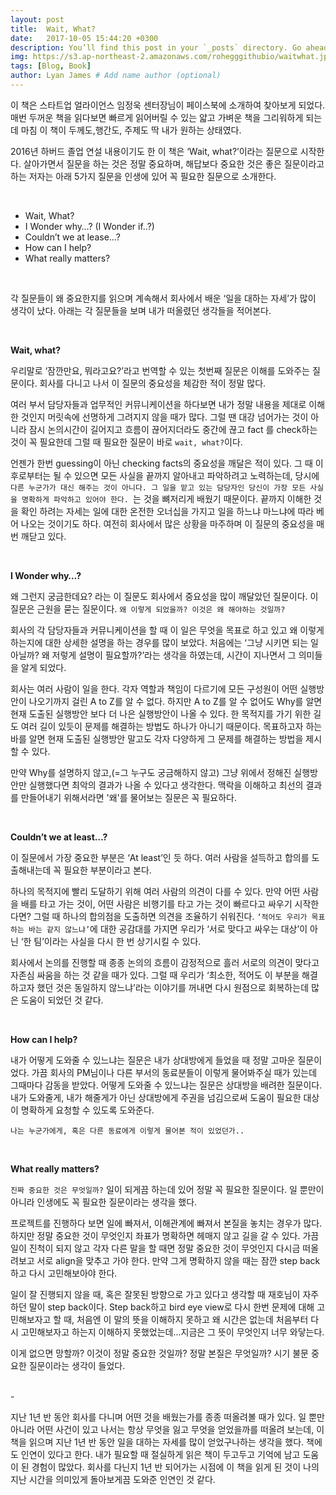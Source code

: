 ```yaml
---
layout: post
title:  Wait, What?
date:   2017-10-05 15:44:20 +0300
description: You’ll find this post in your `_posts` directory. Go ahead and edit it and re-build the site to see your changes. # Add post description (optional)
img: https://s3.ap-northeast-2.amazonaws.com/rohegggithubio/waitwhat.jpg # Add image post (optional)
tags: [Blog, Book]
author: Lyan James # Add name author (optional)
---
```


이 책은 스타트업 얼라이언스 임정욱 센터장님이 페이스북에 소개하여 찾아보게 되었다. 매번 두꺼운 책을 읽다보면 빠르게 읽어버릴 수 있는 얇고 가벼운 책을 그리워하게 되는데 마침 이 책이 두께도,행간도, 주제도 딱 내가 원하는 상태였다.2016년 하버드 졸업 연설 내용이기도 한 이 책은 ‘Wait, what?’이라는 질문으로 시작한다. 살아가면서 질문을 하는 것은 정말 중요하며, 해답보다 중요한 것은 좋은 질문이라고 하는 저자는 아래 5가지 질문을 인생에 있어 꼭 필요한 질문으로 소개한다.

<br>
- Wait, What?- I Wonder why…? (I Wonder if..?)- Couldn’t we at lease…?- How can I help?- What really matters?

<br>
각 질문들이 왜 중요한지를 읽으며 계속해서 회사에서 배운 ‘일을 대하는 자세’가 많이 생각이 났다. 아래는 각 질문들을 보며 내가 떠올렸던 생각들을 적어본다.

<br>
**Wait, what?**우리말로 ‘잠깐만요, 뭐라고요?’라고 번역할 수 있는 첫번째 질문은 이해를 도와주는 질문이다. 회사를 다니고 나서 이 질문의 중요성을 체감한 적이 정말 많다.

여러 부서 담당자들과 업무적인 커뮤니케이션을 하다보면 내가 정말 내용을 제대로 이해한 것인지 머릿속에 선명하게 그려지지 않을 때가 많다. 그럴 땐 대강 넘어가는 것이 아니라 잠시 논의시간이 길어지고 흐름이 끊어지더라도 중간에 끊고 fact 를 check하는 것이 꼭 필요한데 그럴 때 필요한 질문이 바로 ``wait, what?``이다.언젠가 한번 guessing이 아닌 checking facts의 중요성을 깨달은 적이 있다. 그 때 이후로부터는 될 수 있으면 모든 사실을 끝까지 알아내고 파악하려고 노력하는데, 당시에 ``다른 누군가가 대신 해주는 것이 아니다. 그 일을 맡고 있는 담당자인 당신이 가장 모든 사실을 명확하게 파악하고 있어야 한다. ``는 것을 뼈저리게 배웠기 때문이다. 끝까지 이해한 것을 확인 하려는 자세는 일에 대한 온전한 오너십을 가지고 일을 하느냐 마느냐에 따라 베어 나오는 것이기도 하다. 여전히 회사에서 많은 상황을 마주하며 이 질문의 중요성을 매번 깨닫고 있다.

<br>**I Wonder why…?**왜 그런지 궁금한데요? 라는 이 질문도 회사에서 중요성을 많이 깨달았던 질문이다. 이 질문은 근원을 묻는 질문이다. ``왜 이렇게 되었을까? 이것은 왜 해야하는 것일까?``회사의 각 담당자들과 커뮤니케이션을 할 때 이 일은 무엇을 목표로 하고 있고 왜 이렇게 하는지에 대한 상세한 설명을 하는 경우를 많이 보았다. 처음에는 ‘그냥 시키면 되는 일 아닐까? 왜 저렇게 설명이 필요할까?’라는 생각을 하였는데, 시간이 지나면서 그 의미들을 알게 되었다.회사는 여러 사람이 일을 한다. 각자 역할과 책임이 다르기에 모든 구성원이 어떤 실행방안이 나오기까지 걸린 A to Z를 알 수 없다. 하지만 A to Z를 알 수 없어도 Why를 알면 현재 도출된 실행방안 보다 더 나은 실행방안이 나올 수 있다. 한 목적지를 가기 위한 길도 여러 길이 있듯이 문제를 해결하는 방법도 하나가 아니기 때문이다. 목표하고자 하는 바를 알면 현재 도출된 실행방안 말고도 각자 다양하게 그 문제를 해결하는 방법을 제시할 수 있다.만약 Why를 설명하지 않고,(=그 누구도 궁금해하지 않고) 그냥 위에서 정해진 실행방안만 실행했다면 최악의 결과가 나올 수 있다고 생각한다. 맥락을 이해하고 최선의 결과를 만들어내기 위해서라면 '왜'를 물어보는 질문은 꼭 필요하다.

<br>**Couldn’t we at least…?**이 질문에서 가장 중요한 부분은 ‘At least’인 듯 하다. 여러 사람을 설득하고 합의를 도출해내는데 꼭 필요한 부분이라고 본다.하나의 목적지에 빨리 도달하기 위해 여러 사람의 의견이 다를 수 있다. 만약 어떤 사람을 배를 타고 가는 것이, 어떤 사람은 비행기를 타고 가는 것이 빠르다고 싸우기 시작한다면? 그럴 때 하나의 합의점을 도출하면 의견을 조율하기 쉬워진다. ``‘적어도 우리가 목표하는 바는 같지 않느냐’``에 대한 공감대를 가지면 우리가 ‘서로 맞다고 싸우는 대상’이 아닌 ‘한 팀’이라는 사실을 다시 한 번 상기시킬 수 있다.회사에서 논의를 진행할 때 종종 논의의 흐름이 감정적으로 흘러 서로의 의견이 맞다고 자존심 싸움을 하는 것 같을 때가 있다. 그럴 때 우리가 ‘최소한, 적어도 이 부분을 해결하고자 했던 것은 동일하지 않느냐’라는 이야기를 꺼내면 다시 원점으로 회복하는데 많은 도움이 되었던 것 같다.

<br>**How can I help?**

내가 어떻게 도와줄 수 있느냐는 질문은 내가 상대방에게 들었을 때 정말 고마운 질문이었다. 가끔 회사의 PM님이나 다른 부서의 동료분들이 이렇게 물어봐주실 때가 있는데 그때마다 감동을 받았다. 어떻게 도와줄 수 있느냐는 질문은 상대방을 배려한 질문이다. 내가 도와줄게, 내가 해줄게가 아닌 상대방에게 주권을 넘김으로써 도움이 필요한 대상이 명확하게 요청할 수 있도록 도와준다.

``나는 누군가에게, 혹은 다른 동료에게 이렇게 물어본 적이 있었던가..``

<br>

**What really matters?**

``진짜 중요한 것은 무엇일까?`` 일이 되게끔 하는데 있어 정말 꼭 필요한 질문이다. 일 뿐만이 아니라 인생에도 꼭 필요한 질문이라는 생각을 했다.

프로젝트를 진행하다 보면 일에 빠져서, 이해관계에 빠져서 본질을 놓치는 경우가 많다. 하지만 정말 중요한 것이 무엇인지 좌표가 명확하면  헤매지 않고 길을 갈 수 있다. 가끔 일이 진척이 되지 않고 각자 다른 말을 할 때면 정말 중요한 것이 무엇인지 다시금 떠올려보고 서로 align을 맞추고 가야 한다. 만약 그게 명확하지 않을 때는 잠깐 step back하고 다시 고민해보아야 한다.

일이 잘 진행되지 않을 때, 혹은 잘못된 방향으로 가고 있다고 생각할 때 재호님이 자주 하던 말이 step back이다. Step back하고 bird eye view로 다시 한번 문제에 대해 고민해보자고 할 때, 처음엔 이 말의 뜻을 이해하지 못하고 왜 시간은 없는데 처음부터 다시 고민해보자고 하는지 이해하지 못했었는데...지금은 그 뜻이 무엇인지 너무 와닿는다.

이게 없으면 망할까? 이것이 정말 중요한 것일까? 정말 본질은 무엇일까?
시기 불문 중요한 질문이라는 생각이 들었다.

<br>
-
<br>

지난 1년 반 동안 회사를 다니며 어떤 것을 배웠는가를 종종 떠올려볼 때가 있다. 일 뿐만 아니라 어떤 사건이 있고 나서는 항상 무엇을 잃고 무엇을 얻었을까를 떠올려 보는데, 이 책을 읽으며 지난 1년 반 동안 일을 대하는 자세를 많이 얻었구나하는 생각을 했다.
책에도 인연이 있다고 한다. 내가 필요할 때 절실하게 읽은 책이 두고두고 기억에 남고 도움이 된 경험이 많았다. 회사를 다닌지 1년 반 되어가는 시점에 이 책을 읽게 된 것이 나의 지난 시간을 의미있게 돌아보게끔 도와준 인연인 것 같다.

